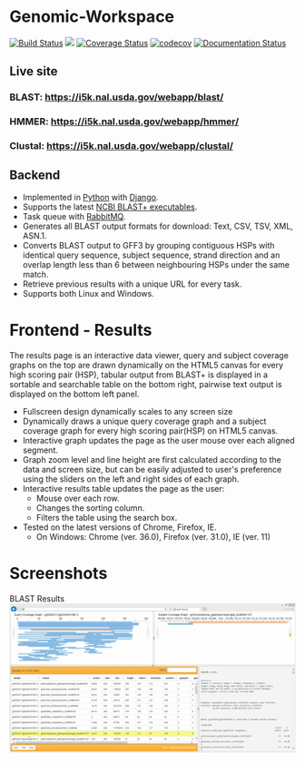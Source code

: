 # Genomic-Workspace

[![Build Status](https://travis-ci.org/NAL-i5K/NAL-genomics-workspace.svg?branch=master)](https://travis-ci.org/NAL-i5K/NAL-genomics-workspace/?branch=master)
[![](https://ci.appveyor.com/api/projects/status/4m6nngj0vrd21st6/branch/master?svg=true)](https://ci.appveyor.com/project/hsiaoyi0504/NAL-genomics-workspace/branch/master)
[![Coverage Status](https://coveralls.io/repos/github/NAL-i5K/NAL-genomics-workspace/badge.svg?branch=master)](https://coveralls.io/github/NAL-i5K/NAL-genomics-workspace?branch=master)
[![codecov](https://codecov.io/gh/NAL-i5K/NAL-genomics-workspace/branch/master/graph/badge.svg)](https://codecov.io/gh/NAL-i5K/NAL-genomics-workspace)
[![Documentation Status](http://readthedocs.org/projects/genomics-workspace/badge/?version=latest)](http://genomics-workspace.readthedocs.io/en/latest/)

## Live site

### BLAST: https://i5k.nal.usda.gov/webapp/blast/

### HMMER: https://i5k.nal.usda.gov/webapp/hmmer/

### Clustal: https://i5k.nal.usda.gov/webapp/clustal/

## Backend

* Implemented in [Python](https://www.python.org/) with [Django](https://www.djangoproject.com/).
* Supports the latest [NCBI BLAST+ executables](http://blast.ncbi.nlm.nih.gov/Blast.cgi?PAGE_TYPE=BlastDocs&DOC_TYPE=Download).
* Task queue with [RabbitMQ](http://www.rabbitmq.com/).
* Generates all BLAST output formats for download: Text, CSV, TSV, XML, ASN.1.
* Converts BLAST output to GFF3 by grouping contiguous HSPs with identical query sequence, subject sequence, strand direction and an overlap length less than 6 between neighbouring HSPs under the same match.
* Retrieve previous results with a unique URL for every task.
* Supports both Linux and Windows.

# Frontend - Results

The results page is an interactive data viewer, query and subject coverage graphs on the top are drawn dynamically on the HTML5 canvas for every high scoring pair (HSP), tabular output from BLAST+ is displayed in a sortable and searchable table on the bottom right, pairwise text output is displayed on the bottom left panel.
* Fullscreen design dynamically scales to any screen size
* Dynamically draws a unique query coverage graph and a subject coverage graph for every high scoring pair(HSP) on HTML5 canvas.
* Interactive graph updates the page as the user mouse over each aligned segment.
* Graph zoom level and line height are first calculated according to the data and screen size, but can be easily adjusted to user's preference using the sliders on the left and right sides of each graph.
* Interactive results table updates the page as the user:
  * Mouse over each row.
  * Changes the sorting column.
  * Filters the table using the search box.
* Tested on the latest versions of Chrome, Firefox, IE.
  * On Windows: Chrome (ver. 36.0), Firefox (ver. 31.0), IE (ver. 11)

# Screenshots

BLAST Results
![BLAST Results](sphinx_doc/img/blast-results-dynamic.gif)
